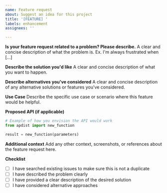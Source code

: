 ```yaml
---
name: Feature request
about: Suggest an idea for this project
title: '[FEATURE] '
labels: enhancement
assignees: ''

---
```


**Is your feature request related to a problem? Please describe.**
A clear and concise description of what the problem is. Ex. I'm always frustrated when [...]

**Describe the solution you'd like**
A clear and concise description of what you want to happen.

**Describe alternatives you've considered**
A clear and concise description of any alternative solutions or features you've considered.

**Use Case**
Describe the specific use case or scenario where this feature would be helpful.

**Proposed API (if applicable)**
```python
# Example of how you envision the API would work
from apdist import new_function

result = new_function(parameters)
```

**Additional context**
Add any other context, screenshots, or references about the feature request here.

**Checklist**
- [ ] I have searched existing issues to make sure this is not a duplicate
- [ ] I have described the problem clearly
- [ ] I have provided a clear description of the desired solution
- [ ] I have considered alternative approaches
